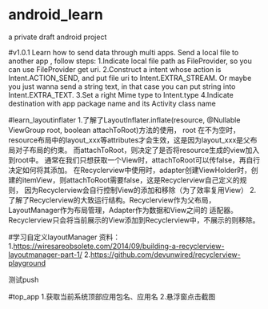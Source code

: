 # android_learn
a private draft android project

#v1.0.1 
Learn how to send data through multi apps.
Send a local file to another app , follow steps:
1.Indicate local file path as FileProvider, so you can use FileProvider get uri.
2.Construct a intent whose action is Intent.ACTION_SEND, and put file uri to Intent.EXTRA_STREAM.
Or maybe you just wanna send a string text, in that case you can put string into Intent.EXTRA_TEXT.
3.Set a right Mime type to Intent.type
4.Indicate destination with app package name and its Activity class name

#learn_layoutinflater
1.了解了LayoutInflater.inflate(resource, @Nullable ViewGroup root, boolean attachToRoot)方法的使用，
root 在不为空时，resource布局中的layout_xxx等attributes才会生效，这是因为layout_xxx是父布局对子布局的约束。
而attachToRoot，则决定了是否将resource生成的view加入到root中。
通常在我们只想获取一个View时，attachToRoot可以传false，再自行决定如何将其添加。
在Recyclerview中使用时，adapter创建ViewHolder时，创建的itemView，则attachToRoot需要false，这是Recyclerview自己定义的规则，
因为Recyclerview会自行控制View的添加和移除（为了效率复用View）
2.了解了Recyclerview的大致运行结构。Recyclerview作为父布局，LayoutManager作为布局管理，Adapter作为数据和View之间的
适配器。Recyclerview只会将当前展示的View添加到Recyclerview中，不展示的则移除。


#学习自定义layoutManager
资料：
1.https://wiresareobsolete.com/2014/09/building-a-recyclerview-layoutmanager-part-1/
2.https://github.com/devunwired/recyclerview-playground

测试push


#top_app
1.获取当前系统顶部应用包名、应用名
2.悬浮窗点击截图